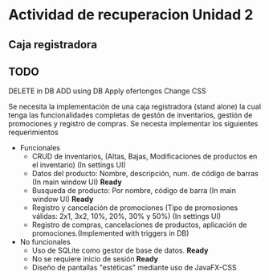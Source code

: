 # Actividad de recuperacion Unidad 2
## Caja registradora

## TODO
DELETE in DB
ADD using DB
Apply ofertongos
Change CSS

Se necesita la implementación de una caja registradora (stand alone) la cual tenga las funcionalidades completas de gestón de inventarios, gestión de promociones y  registro de compras. Se necesta implementar los siguientes requerimientos

  * Funcionales
    * CRUD de inventarios, (Altas, Bajas, Modificaciones de productos en el inventario) (In settings UI)
    * Datos del producto: Nombre, descripción, num. de código de barras (In main window UI) **Ready**
    * Busqueda de producto: Por nombre, código de barra (In main window UI) **Ready**
    * Registro y cancelación de promociones (Tipo de promosiones válidas: 2x1, 3x2, 10%, 20%, 30% y 50%) (In settings UI)
    * Registro de compras, cancelaciones de productos, aplicación de promociones.(Implemented with triggers in DB)
  * No funcionales
    * Uso de SQLite como gestor de base de datos. **Ready**
    * No se requiere inicio de sesión **Ready**
    * Diseño de pantallas "estéticas" mediante uso de JavaFX-CSS 
